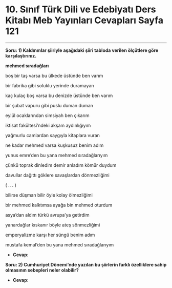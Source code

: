 # 10. Sınıf Türk Dili ve Edebiyatı Ders Kitabı Meb Yayınları Cevapları Sayfa 121

---

**Soru: 1) Kaldınmlar şiiriyle aşağıdaki şiiri tabloda verilen ölçütlere göre karşılaştırınız.**

**mehmed sıradağları**

boş bir taş varsa bu ülkede üstünde ben varım

 bir fabrika gibi soluklu yerinde duramayan

 kaç kulaç boş varsa bu denizde üstünde ben varım

 bir şubat vapuru gibi puslu duman duman

 eylül ocaklarından simsiyah ben çıkarım

 iktisat fakültesi’ndeki akşam aydınlığıyım

 yağmurlu camlardan saygıyla kitaplara vuran

 ne kadar mehmed varsa kuşkusuz benim adım

 yunus emre’den bu yana mehmed sıradağlarıyım

çünkü toprak dinledim demir anladım kömür duydum

 davullar dağıttı göklere savaşlardan dönmezliğimi

 ( .. . )

 bilirse düşman bilir öyle kolay ölmezliğimi

 bir mehmed kalktımsa ayağa bin mehmed oturdum

 asya’dan aldım türkü avrupa’ya getirdim

 yanardağlar kıskanır böyle ateş sönmezliğimi

 emperyalizme karşı her süngü benim adım

 mustafa kemal’den bu yana mehmed sıradağlarıyım

-   **Cevap**:

**Soru: 2) Cumhuriyet Dönemi’nde yazılan bu şiirlerin farklı özelliklere sahip olmasının sebepleri neler olabilir?**

-   **Cevap**: